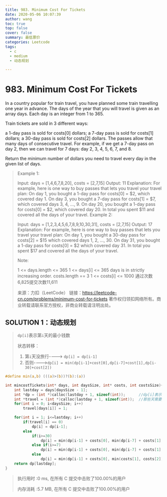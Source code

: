 ```yaml
---
title: 983. Minimum Cost For Tickets
date: 2020-05-06 10:07:39
author: wang
toc: true
top: false
cover: false
summary: 最低票价
categories: Leetcode
tags:
  - c
  - medium
  - 动态规划

---
```


# 983. Minimum Cost For Tickets

In a country popular for train travel, you have planned some train travelling one year in advance.  The days of the year that you will travel is given as an array days.  Each day is an integer from 1 to 365.

Train tickets are sold in 3 different ways:

a 1-day pass is sold for costs[0] dollars;
a 7-day pass is sold for costs[1] dollars;
a 30-day pass is sold for costs[2] dollars.
The passes allow that many days of consecutive travel.  For example, if we get a 7-day pass on day 2, then we can travel for 7 days: day 2, 3, 4, 5, 6, 7, and 8.

Return the minimum number of dollars you need to travel every day in the given list of days.

 



> Example 1:
>
> Input: days = [1,4,6,7,8,20], costs = [2,7,15]
> Output: 11
> Explanation: 
> For example, here is one way to buy passes that lets you travel your travel plan:
> On day 1, you bought a 1-day pass for costs[0] = $2, which covered day 1.
> On day 3, you bought a 7-day pass for costs[1] = $7, which covered days 3, 4, ..., 9.
> On day 20, you bought a 1-day pass for costs[0] = $2, which covered day 20.
> In total you spent $11 and covered all the days of your travel.
> Example 2:
>
> Input: days = [1,2,3,4,5,6,7,8,9,10,30,31], costs = [2,7,15]
> Output: 17
> Explanation: 
> For example, here is one way to buy passes that lets you travel your travel plan:
> On day 1, you bought a 30-day pass for costs[2] = $15 which covered days 1, 2, ..., 30.
> On day 31, you bought a 1-day pass for costs[0] = $2 which covered day 31.
> In total you spent $17 and covered all the days of your travel.
>
>
> Note:
>
> 1 <= days.length <= 365
> 1 <= days[i] <= 365
> days is in strictly increasing order.
> costs.length == 3
> 1 <= costs[i] <= 1000
> 通过次数6,825提交次数11,611
>
> 来源：力扣（LeetCode）
> 链接：https://leetcode-cn.com/problems/minimum-cost-for-tickets
> 著作权归领扣网络所有。商业转载请联系官方授权，非商业转载请注明出处。



## SOLUTION 1：动态规划

> `dp[i]`表示第`i`天的最小钱数
>
> 状态转移：
>
> 1. 第`i`天没旅行----> `dp[i] = dp[i-1]`
> 2. 否则---->`dp[i] = min(dp[i-1]+cost[0],dp[i-7]+cost[1],dp[i-30]+cost[2])`

```c
#define min(a,b) (((a)>(b))?(b):(a))

int mincostTickets(int* days, int daysSize, int* costs, int costsSize){
    int lastday = days[daysSize - 1];
    int *dp = (int *)calloc(lastday + 1, sizeof(int));      //dp[i]表示第i天的最小钱数
    int *travel = (int *)calloc(lastday + 1, sizeof(int));  //那些天需要旅行
    for(int i = 0; i<daysSize; i++)
        travel[days[i]] = 1;

    for(int i = 1; i<=lastday; i++)
        if(travel[i] == 0)
            dp[i] = dp[i-1];
        else
            if(i>=30)
                dp[i] = min(dp[i-1] + costs[0], min(dp[i-7] + costs[1], dp[i-30] + costs[2]));
            else if(i>=7)
                dp[i] = min(dp[i-1] + costs[0], min(dp[i-7] + costs[1], costs[2]));
            else
                dp[i] = min(dp[i-1] + costs[0], min(costs[1], costs[2]));
    return dp[lastday];
}
```

> 执行用时 :0 ms, 在所有 C 提交中击败了100.00%的用户
>
> 内存消耗 :5.7 MB, 在所有 C 提交中击败了100.00%的用户

> 
